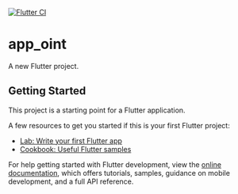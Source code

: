[![Flutter CI](https://github.com/gabriellagziel/app-oint/actions/workflows/flutter.yml/badge.svg)](https://github.com/gabriellagziel/app-oint/actions/workflows/flutter.yml)

# app_oint

A new Flutter project.

## Getting Started

This project is a starting point for a Flutter application.

A few resources to get you started if this is your first Flutter project:

- [Lab: Write your first Flutter app](https://docs.flutter.dev/get-started/codelab)
- [Cookbook: Useful Flutter samples](https://docs.flutter.dev/cookbook)

For help getting started with Flutter development, view the
[online documentation](https://docs.flutter.dev/), which offers tutorials,
samples, guidance on mobile development, and a full API reference.
